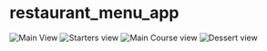 # restaurant_menu_app

![Main View](main.png)
![Starters view](starters.png)
![Main Course view](main_courses.png)
![Dessert view](desserts.png)



 
